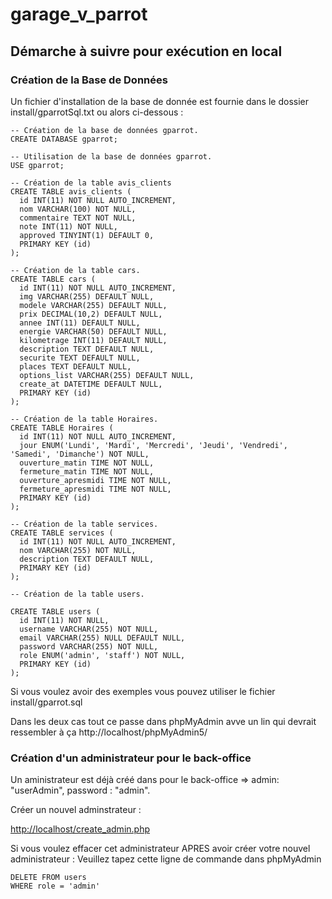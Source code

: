 # garage_v_parrot
## Démarche à suivre pour exécution en local
### Création de la Base de Données
Un fichier d'installation de la base de donnée est fournie dans le dossier install/gparrotSql.txt ou alors ci-dessous : 

    -- Création de la base de données gparrot.
    CREATE DATABASE gparrot;
    
    -- Utilisation de la base de données gparrot.
    USE gparrot;
    
    -- Création de la table avis_clients
    CREATE TABLE avis_clients (
      id INT(11) NOT NULL AUTO_INCREMENT,
      nom VARCHAR(100) NOT NULL,
      commentaire TEXT NOT NULL,
      note INT(11) NOT NULL,
      approved TINYINT(1) DEFAULT 0,
      PRIMARY KEY (id)
    );
    
    -- Création de la table cars.
    CREATE TABLE cars (
      id INT(11) NOT NULL AUTO_INCREMENT,
      img VARCHAR(255) DEFAULT NULL,
      modele VARCHAR(255) DEFAULT NULL,
      prix DECIMAL(10,2) DEFAULT NULL,
      annee INT(11) DEFAULT NULL,
      energie VARCHAR(50) DEFAULT NULL,
      kilometrage INT(11) DEFAULT NULL,
      description TEXT DEFAULT NULL,
      securite TEXT DEFAULT NULL,
      places TEXT DEFAULT NULL,
      options_list VARCHAR(255) DEFAULT NULL,
      create_at DATETIME DEFAULT NULL,
      PRIMARY KEY (id)
    );
    
    -- Création de la table Horaires.
    CREATE TABLE Horaires (
      id INT(11) NOT NULL AUTO_INCREMENT,
      jour ENUM('Lundi', 'Mardi', 'Mercredi', 'Jeudi', 'Vendredi', 'Samedi', 'Dimanche') NOT NULL,
      ouverture_matin TIME NOT NULL,
      fermeture_matin TIME NOT NULL,
      ouverture_apresmidi TIME NOT NULL,
      fermeture_apresmidi TIME NOT NULL,
      PRIMARY KEY (id)
    );

    -- Création de la table services.
    CREATE TABLE services (
      id INT(11) NOT NULL AUTO_INCREMENT,
      nom VARCHAR(255) NOT NULL,
      description TEXT DEFAULT NULL,
      PRIMARY KEY (id)
    );
    
    -- Création de la table users.
 
    CREATE TABLE users (
      id INT(11) NOT NULL,
      username VARCHAR(255) NOT NULL,
      email VARCHAR(255) NULL DEFAULT NULL,
      password VARCHAR(255) NOT NULL,
      role ENUM('admin', 'staff') NOT NULL,
      PRIMARY KEY (id)
    );



Si vous voulez avoir des exemples vous pouvez utiliser le fichier install/gparrot.sql

Dans les deux cas tout ce passe dans phpMyAdmin avve un lin qui devrait ressembler à ça http://localhost/phpMyAdmin5/



### Création d'un administrateur pour le back-office
Un aministrateur est déjà créé dans pour le back-office => admin: "userAdmin", 
                                                          password : "admin".




Créer un nouvel adminstrateur : 

<http://localhost/create_admin.php>

Si vous voulez effacer cet administrateur APRES avoir  créer votre nouvel administrateur :
Veuillez tapez cette ligne de commande dans phpMyAdmin

    DELETE FROM users
    WHERE role = 'admin'
  
  
